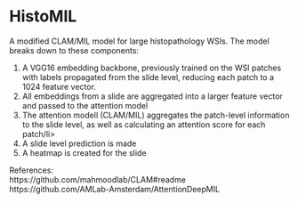 # HistoMIL
A modified CLAM/MIL model for large histopathology WSIs. The model breaks down to these components:

<ol>
  <li>A VGG16 embedding backbone, previously trained on the WSI patches with labels propagated from the slide level, reducing each patch to a 1024 feature vector. </li>
  <li>All embeddings from a slide are aggregated into a larger feature vector and passed to the attention model</li>
  <li>The attention modell (CLAM/MIL) aggregates the patch-level information to the slide level, as well as calculating an attention score for each patch/li>
  <li>A slide level prediction is made</li>
  <li>A heatmap is created for the slide</li>
</ol>

<p>References:<br>
https://github.com/mahmoodlab/CLAM#readme <br>
https://github.com/AMLab-Amsterdam/AttentionDeepMIL</p>
